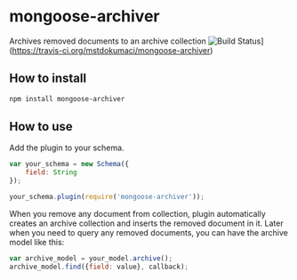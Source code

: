 mongoose-archiver
=================

Archives removed documents to an archive collection
![Build Status](https://travis-ci.org/mstdokumaci/mongoose-archiver.svg?branch=master)](https://travis-ci.org/mstdokumaci/mongoose-archiver)

## How to install
```sh
npm install mongoose-archiver
```

## How to use
Add the plugin to your schema.
```js
var your_schema = new Schema({
	field: String
});

your_schema.plugin(require('mongoose-archiver'));
```

When you remove any document from collection, plugin automatically creates an archive collection and inserts the removed document in it. Later when you need to query any removed documents, you can have the archive model like this:

```js
var archive_model = your_model.archive();
archive_model.find({field: value}, callback);
```
